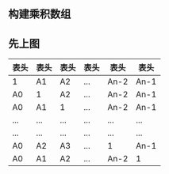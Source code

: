 ## 构建乘积数组

## 先上图

| 表头  | 表头  | 表头 | 表头  | 表头 | 表头  |
| ---- | ---- | ---- | ---- | ---- | ---- |
|  1   |  A1  |  A2  |  ... | An-2 | An-1 |
|  A0  |  1   |  A2  |  ... | An-2 | An-1 |
|  A0  |  A1  |  1   |  ... | An-2 | An-1 |
| ...  | ...  |  ... |  ... |  ... |  ... |
| ...  |  ... |  ... |  ... |  ... | ...  |
|  A0  |  A2  | A3   |  ... |  1   | An-1 |
|  A0  |  A1  |  A2  |  ... | An-2 |  1   |

